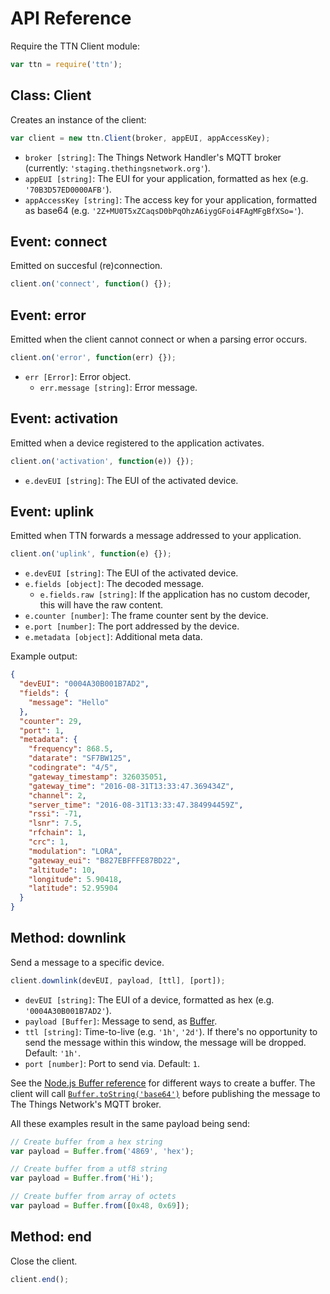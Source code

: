 # API Reference

Require the TTN Client module:

```js
var ttn = require('ttn');
```

## Class: Client

Creates an instance of the client:

```js
var client = new ttn.Client(broker, appEUI, appAccessKey);
```

* `broker [string]`: The Things Network Handler's MQTT broker (currently: `'staging.thethingsnetwork.org'`).
* `appEUI [string]`: The EUI for your application, formatted as hex (e.g. `'70B3D57ED0000AFB'`).
* `appAccessKey [string]`: The access key for your application, formatted as base64 (e.g. `'2Z+MU0T5xZCaqsD0bPqOhzA6iygGFoi4FAgMFgBfXSo='`).

## Event: connect

Emitted on succesful (re)connection.

```js
client.on('connect', function() {});
```

## Event: error

Emitted when the client cannot connect or when a parsing error occurs.

```js
client.on('error', function(err) {});
```

* `err [Error]`: Error object.
  * `err.message [string]`: Error message.

## Event: activation

Emitted when a device registered to the application activates.

```js
client.on('activation', function(e)) {});
```

* `e.devEUI [string]`: The EUI of the activated device.

## Event: uplink

Emitted when TTN forwards a message addressed to your application.

```js
client.on('uplink', function(e) {});
```

* `e.devEUI [string]`: The EUI of the activated device.
* `e.fields [object]`: The decoded message.
  * `e.fields.raw [string]`: If the application has no custom decoder, this will have the raw content.
* `e.counter [number]`: The frame counter sent by the device.
* `e.port [number]`: The port addressed by the device.
* `e.metadata [object]`: Additional meta data.

Example output:

```json
{
  "devEUI": "0004A30B001B7AD2",
  "fields": {
    "message": "Hello"
  },
  "counter": 29,
  "port": 1,
  "metadata": {
    "frequency": 868.5,
    "datarate": "SF7BW125",
    "codingrate": "4/5",
    "gateway_timestamp": 326035051,
    "gateway_time": "2016-08-31T13:33:47.369434Z",
    "channel": 2,
    "server_time": "2016-08-31T13:33:47.384994459Z",
    "rssi": -71,
    "lsnr": 7.5,
    "rfchain": 1,
    "crc": 1,
    "modulation": "LORA",
    "gateway_eui": "B827EBFFFE87BD22",
    "altitude": 10,
    "longitude": 5.90418,
    "latitude": 52.95904
  }
}
```

## Method: downlink

Send a message to a specific device.

```js
client.downlink(devEUI, payload, [ttl], [port]);
```

* `devEUI [string]`: The EUI of a device, formatted as hex (e.g. `'0004A30B001B7AD2'`).
* `payload [Buffer]`: Message to send, as [Buffer](https://nodejs.org/api/buffer.html).
* `ttl [string]`: Time-to-live (e.g. `'1h'`, `'2d'`). If there's no opportunity to send the message within this window, the message will be dropped. Default: `'1h'`.
* `port [number]`: Port to send via. Default: `1`.

See the [Node.js Buffer reference](https://nodejs.org/api/buffer.html#buffer_class_buffer) for different ways to create a buffer. The client will call [`Buffer.toString('base64')`](https://nodejs.org/api/buffer.html#buffer_buf_tostring_encoding_start_end) before publishing the message to The Things Network's MQTT broker.

All these examples result in the same payload being send:

```js
// Create buffer from a hex string
var payload = Buffer.from('4869', 'hex');

// Create buffer from a utf8 string
var payload = Buffer.from('Hi');

// Create buffer from array of octets
var payload = Buffer.from([0x48, 0x69]);
```

## Method: end

Close the client.

```js
client.end();
```